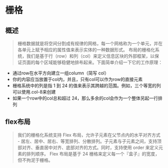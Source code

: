 # 栅格
## 概述
> 栅格数据就是将空间分割成有规律的网格，每一个网格称为一个单元，并在各单元上赋予相应的属性值来表示实体的一种数据形式。
> 布局的栅格化系统，我们是基于行（row）和列（col）来定义信息区块的外部框架，以保证页面的每个区域能够稳健地排布起来。下面简单介绍一下它的工作原理：
- 通过row在水平方向建立一组column（简写 col）
- 你的内容应当放置于col内，并且，只有col可以作为row的直接元素
- 栅格系统中的列是指 1 到 24 的值来表示其跨越的范围。例如，三个等宽的列可以使用.col-8来创建
- 如果一个row中的col总和超过 24，那么多余的col会作为一个整体另起一行排列
## flex布局
> 我们的栅格化系统支持 Flex 布局，允许子元素在父节点内的水平对齐方式 - 居左、居中、居右、等宽排列、分散排列。子元素与子元素之间，支持顶部对齐、垂直居中对齐、底部对齐的方式。同时，支持使用 order 来定义元素的排列顺序。
Flex 布局是基于 24 栅格来定义每一个『盒子』的宽度，但不拘泥于栅格。

